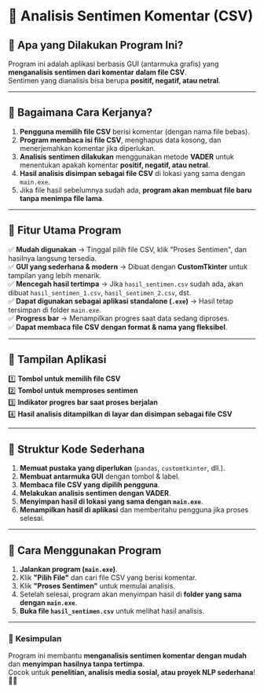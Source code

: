 # 📌 Analisis Sentimen Komentar (CSV)

## 🔹 Apa yang Dilakukan Program Ini?
Program ini adalah aplikasi berbasis GUI (antarmuka grafis) yang **menganalisis sentimen dari komentar dalam file CSV**.  
Sentimen yang dianalisis bisa berupa **positif, negatif, atau netral**.

---

## 🔹 Bagaimana Cara Kerjanya?
1. **Pengguna memilih file CSV** berisi komentar (dengan nama file bebas).
2. **Program membaca isi file CSV**, menghapus data kosong, dan menerjemahkan komentar jika diperlukan.
3. **Analisis sentimen dilakukan** menggunakan metode **VADER** untuk menentukan apakah komentar **positif, negatif, atau netral**.
4. **Hasil analisis disimpan sebagai file CSV** di lokasi yang sama dengan `main.exe`.
5. Jika file hasil sebelumnya sudah ada, **program akan membuat file baru tanpa menimpa file lama**.

---

## 🔹 Fitur Utama Program
✅ **Mudah digunakan** → Tinggal pilih file CSV, klik "Proses Sentimen", dan hasilnya langsung tersedia.  
✅ **GUI yang sederhana & modern** → Dibuat dengan **CustomTkinter** untuk tampilan yang lebih menarik.  
✅ **Mencegah hasil tertimpa** → Jika `hasil_sentimen.csv` sudah ada, akan dibuat `hasil_sentimen_1.csv`, `hasil_sentimen_2.csv`, dst.  
✅ **Dapat digunakan sebagai aplikasi standalone (`.exe`)** → Hasil tetap tersimpan di folder `main.exe`.  
✅ **Progress bar** → Menampilkan progres saat data sedang diproses.  
✅ **Dapat membaca file CSV dengan format & nama yang fleksibel**.

---

## 🔹 Tampilan Aplikasi
1️⃣ **Tombol untuk memilih file CSV**  
2️⃣ **Tombol untuk memproses sentimen**  
3️⃣ **Indikator progres bar saat proses berjalan**  
4️⃣ **Hasil analisis ditampilkan di layar dan disimpan sebagai file CSV**

---

## 🔹 Struktur Kode Sederhana
1. **Memuat pustaka yang diperlukan** (`pandas`, `customtkinter`, dll.).
2. **Membuat antarmuka GUI** dengan tombol & label.
3. **Membaca file CSV yang dipilih pengguna**.
4. **Melakukan analisis sentimen dengan VADER**.
5. **Menyimpan hasil di lokasi yang sama dengan `main.exe`**.
6. **Menampilkan hasil di aplikasi** dan memberitahu pengguna jika proses selesai.

---

## 🔹 Cara Menggunakan Program
1. **Jalankan program (`main.exe`)**.
2. Klik **"Pilih File"** dan cari file CSV yang berisi komentar.
3. Klik **"Proses Sentimen"** untuk memulai analisis.
4. Setelah selesai, program akan menyimpan hasil di **folder yang sama dengan `main.exe`**.
5. **Buka file `hasil_sentimen.csv`** untuk melihat hasil analisis.

---

### 🎯 **Kesimpulan**
Program ini membantu **menganalisis sentimen komentar dengan mudah** dan **menyimpan hasilnya tanpa tertimpa**.  
Cocok untuk **penelitian, analisis media sosial, atau proyek NLP sederhana**! 🚀😊
